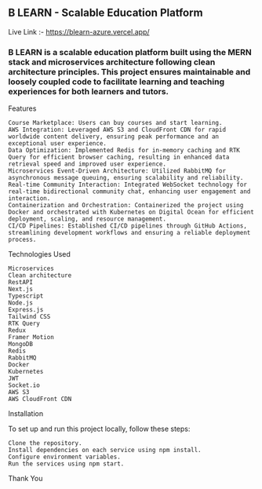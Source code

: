 ## B LEARN - Scalable Education Platform

Live Link :- https://blearn-azure.vercel.app/

### B LEARN is a scalable education platform built using the MERN stack and microservices architecture following clean architecture principles. This project ensures maintainable and loosely coupled code to facilitate learning and teaching experiences for both learners and tutors.
Features

    Course Marketplace: Users can buy courses and start learning.
    AWS Integration: Leveraged AWS S3 and CloudFront CDN for rapid worldwide content delivery, ensuring peak performance and an exceptional user experience.
    Data Optimization: Implemented Redis for in-memory caching and RTK Query for efficient browser caching, resulting in enhanced data retrieval speed and improved user experience.
    Microservices Event-Driven Architecture: Utilized RabbitMQ for asynchronous message queuing, ensuring scalability and reliability.
    Real-time Community Interaction: Integrated WebSocket technology for real-time bidirectional community chat, enhancing user engagement and interaction.
    Containerization and Orchestration: Containerized the project using Docker and orchestrated with Kubernetes on Digital Ocean for efficient deployment, scaling, and resource management.
    CI/CD Pipelines: Established CI/CD pipelines through GitHub Actions, streamlining development workflows and ensuring a reliable deployment process.

Technologies Used

    Microservices
    Clean architecture
    RestAPI
    Next.js
    Typescript
    Node.js
    Express.js
    Tailwind CSS
    RTK Query
    Redux
    Framer Motion
    MongoDB
    Redis
    RabbitMQ
    Docker
    Kubernetes
    JWT
    Socket.io
    AWS S3
    AWS CloudFront CDN

Installation

To set up and run this project locally, follow these steps:

    Clone the repository.
    Install dependencies on each service using npm install.
    Configure environment variables.
    Run the services using npm start.

Thank You
